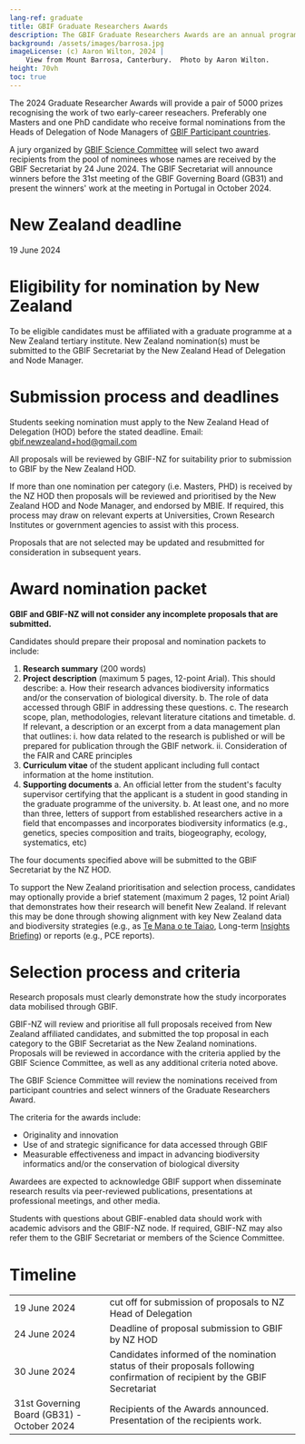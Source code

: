 ```yaml
---
lang-ref: graduate
title: GBIF Graduate Researchers Awards
description: The GBIF Graduate Researchers Awards are an annual programme that aims to foster and recognize innovative research and discovery in biodiversity informatics by graduate students whose master's and doctoral studies rely on GBIF-mediated data.
background: /assets/images/barrosa.jpg
imageLicense: (c) Aaron Wilton, 2024 |
    View from Mount Barrosa, Canterbury.  Photo by Aaron Wilton.
height: 70vh
toc: true
---
```


The 2024 Graduate Researcher Awards will provide a pair of 5000 prizes recognising the work of two early-career reseachers.  Preferably one Masters and one PhD candidate who receive formal nominations from the Heads of Delegation of Node Managers of [GBIF Participant countries](https://www.gbif.org/the-gbif-network).

A jury organized by [GBIF Science Committee](https://www.gbif.org/contact-us/directory?group=scienceCommittee) will select two award recipients from the pool of nominees whose names are received by the GBIF Secretariat by 24 June 2024. The GBIF Secretariat will announce winners before the 31st meeting of the GBIF Governing Board (GB31) and present the winners' work at the meeting in Portugal in October 2024.

# New Zealand deadline

19 June 2024

# Eligibility for nomination by New Zealand
To be eligible candidates must be affiliated with a graduate programme at a New Zealand tertiary institute. 
New Zealand nomination(s) must be submitted to the GBIF Secretariat by the New Zealand Head of Delegation and Node Manager.

# Submission process and deadlines
Students seeking nomination must apply to the New Zealand Head of Delegation (HOD) before the stated deadline.  Email: [gbif.newzealand+hod@gmail.com](mailto:gbif.newzealand+hod@gmail.com)

All proposals will be reviewed by GBIF-NZ for suitability prior to submission to GBIF by the New Zealand HOD.

If more than one nomination per category (i.e. Masters, PHD) is received by the NZ HOD then proposals will be reviewed and prioritised by the New Zealand HOD and Node Manager, and endorsed by MBIE.  If required, this process may draw on relevant experts at Universities, Crown Research Institutes or government agencies to assist with this process.  

Proposals that are not selected may be updated and resubmitted for consideration in subsequent years.

# Award nomination packet
**GBIF and GBIF-NZ will not consider any incomplete proposals that are submitted.**

Candidates should prepare their proposal and nomination packets to include:
1.	**Research summary** (200 words)
2.	**Project description** (maximum 5 pages, 12-point Arial).  This should describe:
    a.	How their research advances biodiversity informatics and/or the conservation of biological diversity.
    b.	The role of data accessed through GBIF in addressing these questions.
    c.	The research scope, plan, methodologies, relevant literature citations and timetable.
    d.	If relevant, a description or an excerpt from a data management plan that outlines:
        i.	how data related to the research is published or will be prepared for publication through the GBIF network.
        ii.	Consideration of the FAIR and CARE principles
3.	**Curriculum vitae** of the student applicant including full contact information at the home institution.
4.	**Supporting documents**
    a. An official letter from the student's faculty supervisor certifying that the applicant is a student in good standing in the graduate programme of the university.
    b. At least one, and no more than three, letters of support from established researchers active in a field that encompasses and incorporates biodiversity informatics (e.g., genetics, species composition and traits, biogeography, ecology, systematics, etc)

The four documents specified above will be submitted to the GBIF Secretariat by the NZ HOD.

To support the New Zealand prioritisation and selection process, candidates may optionally provide a brief statement (maximum 2 pages, 12 point Arial) that demonstrates how their research will benefit New Zealand. If relevant this may be done through showing alignment with key New Zealand data and biodiversity strategies (e.g., as [Te Mana o te Taiao](https://www.doc.govt.nz/nature/biodiversity/aotearoa-new-zealand-biodiversity-strategy), Long-term [Insights Briefing](https://www.doc.govt.nz/globalassets/documents/about-doc/long-term-insights-briefings/2023/ltib2023-doc-linz.pdf)) or reports (e.g., PCE reports).


# Selection process and criteria
Research proposals must clearly demonstrate how the study incorporates data mobilised through GBIF. 

GBIF-NZ will review and prioritise all full proposals received from New Zealand affiliated candidates, and submitted the top proposal in each category to the GBIF Secretariat as the New Zealand nominations.  Proposals will be reviewed in accordance with the criteria applied by the GBIF Science Committee, as well as any additional criteria noted above.

The GBIF Science Committee will review the nominations received from participant countries and select winners of the Graduate Researchers Award.

The criteria for the awards include:
-   Originality and innovation
-	Use of and strategic significance for data accessed through GBIF
-	Measurable effectiveness and impact in advancing biodiversity informatics and/or the conservation of biological diversity

Awardees are expected to acknowledge GBIF support when disseminate research results via peer-reviewed publications, presentations at professional meetings, and other media.

Students with questions about GBIF-enabled data should work with academic advisors and the GBIF-NZ node. If required, GBIF-NZ may also refer them to the GBIF Secretariat or members of the Science Committee. 

# Timeline

<table>
    <tbody>
        <tr><td>19 June 2024</td><td>cut off for submission of proposals to NZ Head of Delegation</td></tr>
        <tr><td>24 June 2024</td><td>Deadline of proposal submission to GBIF by NZ HOD</td></tr>
        <tr><td>30 June 2024</td><td>Candidates informed of the nomination status of their proposals following confirmation of recipient by the GBIF Secretariat</td></tr>
        <tr><td> 31st Governing Board (GB31) - October 2024</td><td>Recipients of the Awards announced.  Presentation of the recipients work.</td></tr>
    </tbody>
</table>


